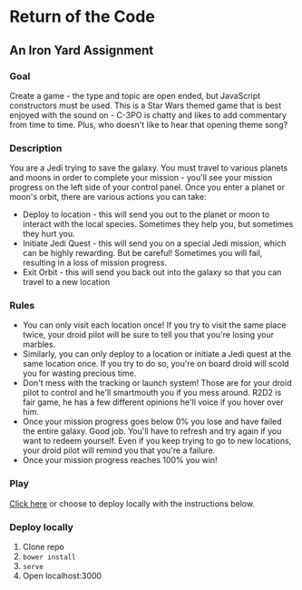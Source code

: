 # Return of the Code
## An Iron Yard Assignment

### Goal
Create a game - the type and topic are open ended, but JavaScript constructors must be used. This is a Star Wars themed game that is best enjoyed with the sound on - C-3PO is chatty and likes to add commentary from time to time. Plus, who doesn't like to hear that opening theme song?

### Description
You are a Jedi trying to save the galaxy. You must travel to various planets and moons in order to complete your mission - you'll see your mission progress on the left side of your control panel. Once you enter a planet or moon's orbit, there are various actions you can take:
* Deploy to location - this will send you out to the planet or moon to interact with the local species. Sometimes they help you, but sometimes they hurt you.
* Initiate Jedi Quest - this will send you on a special Jedi mission, which can be highly rewarding. But be careful! Sometimes you will fail, resulting in a loss of mission progress.
* Exit Orbit - this will send you back out into the galaxy so that you can travel to a new location

### Rules
* You can only visit each location once! If you try to visit the same place twice, your droid pilot will be sure to tell you that you're losing your marbles.
* Similarly, you can only deploy to a location or initiate a Jedi quest at the same location once. If you try to do so, you're on board droid will scold you for wasting precious time.
* Don't mess with the tracking or launch system! Those are for your droid pilot to control and he'll smartmouth you if you mess around. R2D2 is fair game, he has a few different opinions he'll voice if you hover over him.
* Once your mission progress goes below 0% you lose and have failed the entire galaxy. Good job. You'll have to refresh and try again if you want to redeem yourself. Even if you keep trying to go to new locations, your droid pilot will remind you that you're a failure.
* Once your mission progress reaches 100% you win!

### Play
[Click here](http://alliejay.github.io/constructor-game-star-wars/) or choose to deploy locally with the instructions below.

### Deploy locally
1. Clone repo
2. <code>bower install</code>
3. <code>serve</code>
4. Open localhost:3000
